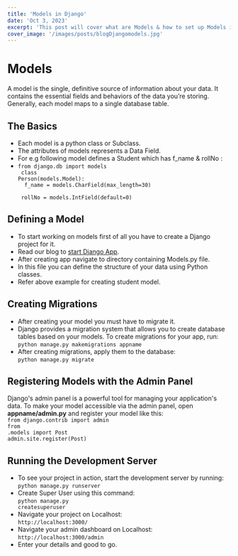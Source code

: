 ```yaml
---
title: 'Models in Django'
date: 'Oct 3, 2023'
excerpt: 'This post will cover what are Models & how to set up Models in Django.'
cover_image: '/images/posts/blogDjangomodels.jpg'
---
```


# Models

A model is the single, definitive source of information about your data. It contains the essential fields and behaviors of the data you’re storing. Generally, each model maps to a single database table.

## The Basics

- Each model is a python class or Subclass.
- The attributes of models represents a Data Field.
- For e.g following model defines a Student which has f_name & rollNo :
- <code>from django.db import models<br>
    class Person(models.Model):<br>
        &ensp;f_name = models.CharField(max_length=30)<br>
        &ensp;rollNo = models.IntField(default=0)
  </code>

## Defining a Model

- To start working on models first of all you have to create a Django project for it.
- Read our blog to <a href='https://prasadchavan.vercel.app/blog/django-startup'>start Django App</a>.
- After creating app navigate to directory containing Models.py file.
- In this file you can define the structure of your data using Python classes.
- Refer above example for creating student model.

## Creating Migrations

- After creating your model you must have to migrate it.
- Django provides a migration system that allows you to create database tables based on your models. To create migrations for your app, run:<br> <code>python manage.py makemigrations appname</code>
- After creating migrations, apply them to the database:<br><code>python manage.py migrate</code>

## Registering Models with the Admin Panel

Django's admin panel is a powerful tool for managing your application's data. To make your model accessible via the admin panel, open <b>appname/admin.py</b> and register your model like this:<br><code>from django.contrib import admin</code>
<br><code>from .models import Post</code><br><code>admin.site.register(Post)</code>

## Running the Development Server

- To see your project in action, start the development server by running:<br>
<code>python manage.py runserver</code>
- Create Super User using this command:<br><code>python manage.py createsuperuser</code>
- Navigate your project on Localhost: <br><code>http://localhost:3000/</code>
- Navigate your admin dashboard on Localhost: <br><code>http://localhost:3000/admin</code>
- Enter your details and good to go.

